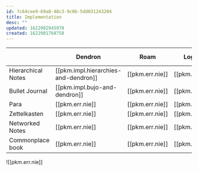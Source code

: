 ```yaml
---
id: 7c64cee9-69a8-48c3-9c0b-5dd031243204
title: Implementation
desc: ""
updated: 1622902945978
created: 1622901768758
---
```


|                    | Dendron                       | Roam            | Logseq          | nv-alt          | obsidian        | vim-wiki        | notational velocity |
| ------------------ | ----------------------------- | --------------- | --------------- | --------------- | --------------- | --------------- | ------------------- |
| Hierarchical Notes | [[pkm.impl.hierarchies-and-dendron]]               | [[pkm.err.nie]] | [[pkm.err.nie]] | [[pkm.err.nie]] | [[pkm.err.nie]] | [[pkm.err.nie]] | [[pkm.err.nie]]     |
| Bullet Journal     | [[pkm.impl.bujo-and-dendron]] | [[pkm.err.nie]] | [[pkm.err.nie]] | [[pkm.err.nie]] | [[pkm.err.nie]] | [[pkm.err.nie]] | [[pkm.err.nie]]     |
| Para               | [[pkm.err.nie]]               | [[pkm.err.nie]] | [[pkm.err.nie]] | [[pkm.err.nie]] | [[pkm.err.nie]] | [[pkm.err.nie]] | [[pkm.err.nie]]     |
| Zettelkasten       | [[pkm.err.nie]]               | [[pkm.err.nie]] | [[pkm.err.nie]] | [[pkm.err.nie]] | [[pkm.err.nie]] | [[pkm.err.nie]] | [[pkm.err.nie]]     |
| Networked Notes    | [[pkm.err.nie]]               | [[pkm.err.nie]] | [[pkm.err.nie]] | [[pkm.err.nie]] | [[pkm.err.nie]] | [[pkm.err.nie]] | [[pkm.err.nie]]     |
| Commonplace book   | [[pkm.err.nie]]               | [[pkm.err.nie]] | [[pkm.err.nie]] | [[pkm.err.nie]] | [[pkm.err.nie]] | [[pkm.err.nie]] | [[pkm.err.nie]]     |

![[pkm.err.nie]]